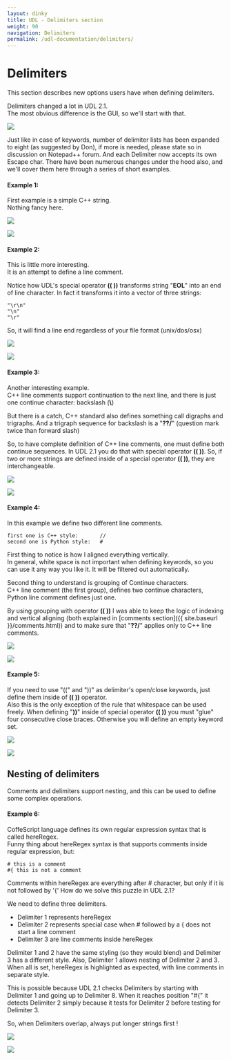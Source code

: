 ```yaml
---
layout: dinky
title: UDL - Delimiters section
weight: 90
navigation: Delimiters
permalink: /udl-documentation/delimiters/
---
```


Delimiters
==========

This section describes new options users have when defining delimiters. 

Delimiters changed a lot in UDL 2.1.    
The most obvious difference is the GUI, so we'll start with that.

![](/images/delimiters_01.png)

Just like in case of keywords, number of delimiter lists has been expanded to eight (as suggested by Don), 
if more is needed, please state so in discussion on Notepad++ forum. 
And each Delimiter now accepts its own Escape char.
There have been numerous changes under the hood also, and we'll cover them here through a series of short examples.

#### Example 1:

First example is a simple C++ string.    
Nothing fancy here.

![](/images/delimiters_02.png)

![](/images/delimiters_03.png)

#### Example 2:

This is little more interesting.     
It is an attempt to define a line comment.

Notice how UDL's special operator __(( ))__ transforms string "__EOL__" into an end of line character. 
In fact it transforms it into a vector of three strings:

    "\r\n"
    "\n"
    "\r"


So, it will find a line end regardless of your file format (unix/dos/osx)

![](/images/delimiters_04.png)

![](/images/delimiters_05.png)

#### Example 3:

Another interesting example.    
C++ line comments support continuation to the next line, and there is just one continue character: backslash (**\\**)

But there is a catch, C++ standard also defines something call digraphs and trigraphs. 
And a trigraph sequence for backslash is a "__??/__" (question mark twice than forward slash)

So, to have complete definition of C++ line comments, one must define both continue sequences. 
In UDL 2.1 you do that with special operator __(( ))__.
So, if two or more strings are defined inside of a special operator __(( ))__, they are interchangeable.

![](/images/delimiters_06.png)

![](/images/delimiters_07.png)

#### Example 4:

In this example we define two different line comments.

    first one is C++ style:       //
    second one is Python style:   #


First thing to notice is how I aligned everything vertically.    
In general, white space is not important when defining keywords, 
so you can use it any way you like it. It will be filtered out automatically.

Second thing to understand is grouping of Continue characters.    
C++ line comment (the first group), defines two continue characters, Python line comment defines just one.

By using grouping with operator __(( ))__ I was able to keep the logic of indexing and 
vertical aligning (both explained in [comments section]({{ site.baseurl }}/comments.html)) 
and to make sure that "__??/__" applies only to C++ line comments.

![](/images/delimiters_08.png)

![](/images/delimiters_09.png)

#### Example 5:

If you need to use "((" and "))" as delimiter's open/close keywords, just define them inside of __(( ))__ operator.    
Also this is the only exception of the rule that whitespace can be used freely.
When defining "__))__" inside of special operator __(( ))__ you must "glue" four consecutive close braces.
Otherwise you will define an empty keyword set.

![](/images/delimiters_10.png)

![](/images/delimiters_11.png)

## Nesting of delimiters

Comments and delimiters support nesting, and this can be used to define some complex operations.

#### Example 6:

CoffeScript language defines its own regular expression syntax that is called hereRegex.    
Funny thing about hereRegex syntax  is that supports comments inside regular expression, but:

    # this is a comment
    #{ this is not a comment


Comments within hereRegex are everything after # character, but only if it is not followed by '{'
How do we solve this puzzle in UDL 2.1?


We need to define three delimiters.

- Delimiter 1 represents hereRegex
- Delimiter 2 represents special case when # followed by a { does not start a line comment
- Delimiter 3 are line comments inside hereRegex

Delimiter 1 and 2 have the same styling (so they would blend) and Delimiter 3 has a different style.
Also, Delimiter 1 allows nesting of Delimiter 2 and 3.
When all is set, hereRegex is highlighted as expected, with line comments in separate style.

This is possible because UDL 2.1 checks Delimiters by starting with Delimiter 1 and going up to Delimiter 8.
When it reaches position "#{" it detects Delimiter 2 simply because it tests for Delimiter 2 before 
testing for Delimiter 3.

So, when Delimiters overlap, always put longer strings first !

![](/images/delimiters_12.png)

![](/images/delimiters_13.png)


